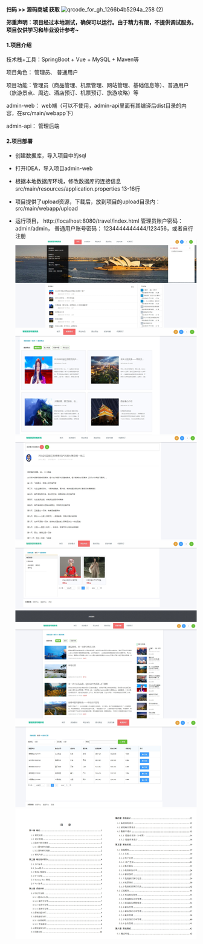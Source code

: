 **扫码 >> 源码商城 获取** ![qrcode_for_gh_1266b4b5294a_258 (2)](https://github.com/user-attachments/assets/45838afd-19a8-4cdc-bdd5-74b9c76fb241)

**郑重声明：项目经过本地测试，确保可以运行。由于精力有限，不提供调试服务。项目仅供学习和毕业设计参考~**

#### 1.项目介绍

技术栈+工具：SpringBoot + Vue + MySQL + Maven等

项目角色： 管理员、 普通用户

项目功能：管理员（商品管理、机票管理、网站管理、基础信息等）、普通用户（旅游景点、周边、酒店预订、机票预订、旅游攻略）等

admin-web： web端（可以不使用，admin-api里面有其编译后dist目录的内容，在src/main/webapp下）

admin-api： 管理后端

#### 2.项目部署

- 创建数据库，导入项目中的sql

- 打开IDEA，导入项目admin-web

- 根据本地数据库环境，修改数据库的连接信息 src/main/resources/application.properties 13-16行

- 项目提供了upload资源，下载后，放到项目的upload目录内：src/main/webapp/upload

- 运行项目， http://localhost:8080/travel/index.html  管理员账户密码： admin/admin， 普通用户账号密码： 1234444444444/123456，或者自行注册
![0](https://github.com/Learning-Journey-Treasures/bysj-014/blob/master/1.png)
![0](https://github.com/Learning-Journey-Treasures/bysj-014/blob/master/2.png)
![0](https://github.com/Learning-Journey-Treasures/bysj-014/blob/master/3.png)
![0](https://github.com/Learning-Journey-Treasures/bysj-014/blob/master/4.png)
![0](https://github.com/Learning-Journey-Treasures/bysj-014/blob/master/6.png)
![0](https://github.com/Learning-Journey-Treasures/bysj-014/blob/master/7.png)
![0](https://github.com/Learning-Journey-Treasures/bysj-014/blob/master/9.png)
